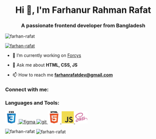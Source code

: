<h1 align="center">Hi 👋, I'm Farhanur Rahman Rafat</h1>
<h3 align="center">A passionate frontend developer from Bangladesh</h3>

<p align="left"> <img src="https://komarev.com/ghpvc/?username=farhan-rafat&label=Profile%20views&color=0e75b6&style=flat" alt="farhan-rafat" /> </p>

<p align="left"> <a href="https://github.com/ryo-ma/github-profile-trophy"><img src="https://github-profile-trophy.vercel.app/?username=farhan-rafat" alt="farhan-rafat" /></a> </p>

- 🔭 I’m currently working on [Forcys](https://www.forcys.com/)

- 💬 Ask me about **HTML, CSS, JS**

- 📫 How to reach me **farhanrafatdev@gmail.com**

<h3 align="left">Connect with me:</h3>
<p align="left">
</p>

<h3 align="left">Languages and Tools:</h3>
<p align="left"> <a href="https://www.w3schools.com/css/" target="_blank" rel="noreferrer"> <img src="https://raw.githubusercontent.com/devicons/devicon/master/icons/css3/css3-original-wordmark.svg" alt="css3" width="40" height="40"/> </a> <a href="https://www.figma.com/" target="_blank" rel="noreferrer"> <img src="https://www.vectorlogo.zone/logos/figma/figma-icon.svg" alt="figma" width="40" height="40"/> </a> <a href="https://git-scm.com/" target="_blank" rel="noreferrer"> <img src="https://www.vectorlogo.zone/logos/git-scm/git-scm-icon.svg" alt="git" width="40" height="40"/> </a> <a href="https://www.w3.org/html/" target="_blank" rel="noreferrer"> <img src="https://raw.githubusercontent.com/devicons/devicon/master/icons/html5/html5-original-wordmark.svg" alt="html5" width="40" height="40"/> </a> <a href="https://developer.mozilla.org/en-US/docs/Web/JavaScript" target="_blank" rel="noreferrer"> <img src="https://raw.githubusercontent.com/devicons/devicon/master/icons/javascript/javascript-original.svg" alt="javascript" width="40" height="40"/> </a> <a href="https://sass-lang.com" target="_blank" rel="noreferrer"> <img src="https://raw.githubusercontent.com/devicons/devicon/master/icons/sass/sass-original.svg" alt="sass" width="40" height="40"/> </a> </p>

<p><img align="left" src="https://github-readme-stats.vercel.app/api/top-langs?username=farhan-rafat&show_icons=true&locale=en&layout=compact" alt="farhan-rafat" /></p>

<p>&nbsp;<img align="center" src="https://github-readme-stats.vercel.app/api?username=farhan-rafat&show_icons=true&locale=en" alt="farhan-rafat" /></p>

